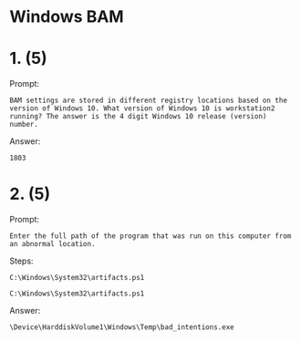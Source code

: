 # Windows BAM

# 1. (5)
Prompt:
```
BAM settings are stored in different registry locations based on the version of Windows 10. What version of Windows 10 is workstation2 running? The answer is the 4 digit Windows 10 release (version) number.
```

Answer:
```
1803
```

# 2. (5)
Prompt:
```
Enter the full path of the program that was run on this computer from an abnormal location.
```

Steps:
```
C:\Windows\System32\artifacts.ps1

C:\Windows\System32\artifacts.ps1
```

Answer:
```
\Device\HarddiskVolume1\Windows\Temp\bad_intentions.exe
```
